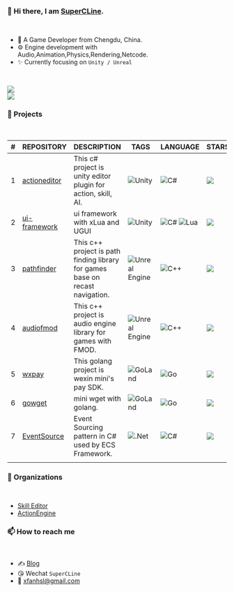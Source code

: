 <!---
- 👋 Hi, I’m @SuperCLine
- 👀 I’m interested in ...
- 🌱 I’m currently learning ...
- 💞️ I’m looking to collaborate on ...
- 📫 How to reach me ...

SuperCLine/SuperCLine is a ✨ special ✨ repository because its `README.md` (this file) appears on your GitHub profile.
You can click the Preview link to take a look at your changes.
--->


### 👋 Hi there, I am [SuperCLine](https://supercline.com/).
<br>

- 🧑 A Game Developer from Chengdu, China.
- ⚙️ Engine development with Audio,Animation,Physics,Rendering,Netcode.
- ✨ Currently focusing on `Unity / Unreal`

<br>

![](https://github-readme-stats-supercline.vercel.app/api?username=supercline&show_icons=true&theme=light&hide_border=false&include_all_commits=true&count_private=true)<br/>
![](https://github-readme-stats-supercline.vercel.app/api/top-langs/?username=supercline&theme=light&hide_border=false&include_all_commits=true&count_private=true&layout=compact)


### 🌱 Projects
<br>

| # | REPOSITORY | DESCRIPTION | TAGS | LANGUAGE | STARS
-- | -- | -- | -- | -- | -- |
| 1 | [actioneditor](https://github.com/SuperCLine/actioneditor) | This c# project is unity editor plugin for action, skill, AI. | ![Unity](https://img.shields.io/badge/unity-%23000000.svg?style=for-the-badge&logo=unity&logoColor=white) | ![C#](https://img.shields.io/badge/c%23-%23239120.svg?style=for-the-badge&logo=c-sharp&logoColor=white) | ![](https://img.shields.io/github/stars/SuperCLine/actioneditor)
| 2 | [ui-framework](https://github.com/SuperCLine/ui-framework) | ui framework with xLua and UGUI | ![Unity](https://img.shields.io/badge/unity-%23000000.svg?style=for-the-badge&logo=unity&logoColor=white) | ![C#](https://img.shields.io/badge/c%23-%23239120.svg?style=for-the-badge&logo=c-sharp&logoColor=white) ![Lua](https://img.shields.io/badge/lua-%232C2D72.svg?style=for-the-badge&logo=lua&logoColor=white) | ![](https://img.shields.io/github/stars/SuperCLine/ui-framework)
| 3 | [pathfinder](https://github.com/SuperCLine/pathfinder) | This c++ project is path finding library for games base on recast navigation. | ![Unreal Engine](https://img.shields.io/badge/unrealengine-%23313131.svg?style=for-the-badge&logo=unrealengine&logoColor=white) | ![C++](https://img.shields.io/badge/c++-%2300599C.svg?style=for-the-badge&logo=c%2B%2B&logoColor=white) | ![](https://img.shields.io/github/stars/SuperCLine/pathfinder)
| 4 | [audiofmod](https://github.com/SuperCLine/audiofmod) | This c++ project is audio engine library for games with FMOD. | ![Unreal Engine](https://img.shields.io/badge/unrealengine-%23313131.svg?style=for-the-badge&logo=unrealengine&logoColor=white) | ![C++](https://img.shields.io/badge/c++-%2300599C.svg?style=for-the-badge&logo=c%2B%2B&logoColor=white) | ![](https://img.shields.io/github/stars/SuperCLine/audiofmod)
| 5 | [wxpay](https://github.com/SuperCLine/wxpay) | This golang project is wexin mini's pay SDK. | ![GoLand](https://img.shields.io/badge/GoLand-0f0f0f?&style=for-the-badge&logo=goland&logoColor=white) | ![Go](https://img.shields.io/badge/go-%2300ADD8.svg?style=for-the-badge&logo=go&logoColor=white) | ![](https://img.shields.io/github/stars/SuperCLine/wxpay)
| 6 | [gowget](https://github.com/SuperCLine/gowget) | mini wget with golang. | ![GoLand](https://img.shields.io/badge/GoLand-0f0f0f?&style=for-the-badge&logo=goland&logoColor=white) | ![Go](https://img.shields.io/badge/go-%2300ADD8.svg?style=for-the-badge&logo=go&logoColor=white) | ![](https://img.shields.io/github/stars/SuperCLine/gowget)
| 7 | [EventSource](https://github.com/SuperCLine/EventSource) | Event Sourcing pattern in C# used by ECS Framework. | ![.Net](https://img.shields.io/badge/.NET-5C2D91?style=for-the-badge&logo=.net&logoColor=white) | ![C#](https://img.shields.io/badge/c%23-%23239120.svg?style=for-the-badge&logo=c-sharp&logoColor=white) | ![](https://img.shields.io/github/stars/SuperCLine/EventSource)
|  | |  |  |  | |

### 💞️ Organizations
<br>

- [Skill Editor](https://github.com/SuperCLine-ActionEditor)
- [ActionEngine](https://github.com/SuperCLine-ActionEngine)

### 📫 How to reach me
<br>

- ✍️ [Blog](https://supercline.com/)
- 😘 Wechat `SuperCLine`
- 💌 xfanhsl@gmail.com
